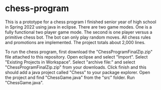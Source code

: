 # chess-program
This is a prototype for a chess program I finished senior year of high school in Spring 2022 using java in eclipse. There are two game modes. One is a fully functional two player game mode. The second is one player versus a primitive chess bot. The bot can only play random moves. All chess rules and promotions are implemented. The project totals about 2,000 lines.

To run the chess program, first download the "ChessProgramFinalZip.zip" file attached to this repository. Open eclipse and select "Import". Select "Existing Projects in Workspace". Select "archive file:" and select "ChessProgramFinalZip.zip" from your downloads. Click finish and this should add a java project called "Chess" to your package explorer. Open the project and find "ChessGame.java" from the "src" folder. Run "ChessGame.java".

